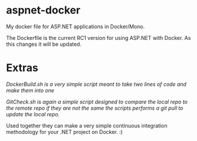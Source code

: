 # aspnet-docker
My docker file for ASP.NET applications in Docker/Mono.

The Dockerfile is the current RC1 version for using ASP.NET with Docker. As this changes it will be updated.

# Extras

*DockerBuild.sh is a very simple script meant to take two lines of code and make them into one*

*GitCheck.sh is again a simple script designed to compare the local repo to the remote repo if they are not the same the scripts performs a git pull to update the local repo.*

Used together they can make a very simple continuous integration methodology for your .NET project on Docker. :)
